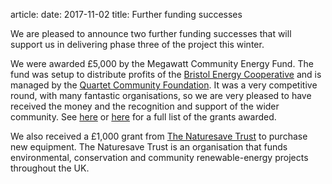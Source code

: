 article:
date: 2017-11-02
title: Further funding successes

We are pleased to announce two further funding successes that will support us
in delivering phase three of the project this winter.

We were awarded £5,000 by the Megawatt Community Energy Fund. The fund was
setup to distribute profits of the [Bristol Energy
Cooperative](http://www.bristolenergy.coop) and is managed by the [Quartet
Community
Foundation](http://quartetcf.org.uk/grant-programmes/megawatt-community-energy-large-and-small-grants/).
It was a very competitive round, with many fantastic organisations, so we are
very pleased to have received the money and the recognition and support of the
wider community. See
[here](http://www.bristolenergy.coop/megawattawards2017.html) or
[here](http://quartetcf.org.uk/report/grants-awarded/) for a full list of the
grants awarded.

We also received a £1,000 grant from [The Naturesave
Trust](http://www.naturesave.co.uk/the-naturesave-trust/) to purchase new
equipment. The Naturesave Trust is an organisation that
funds environmental, conservation and community renewable-energy projects
throughout the UK.
